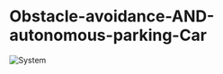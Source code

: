 # Obstacle-avoidance-AND-autonomous-parking-Car
![System](https://github.com/user-attachments/assets/82d6de55-927c-4086-852a-99e36a5345f8)

